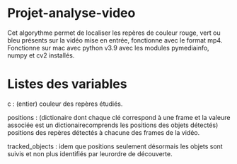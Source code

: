 # Projet-analyse-video

Cet algorythme permet de localiser les repères de couleur rouge, vert ou bleu présents sur la vidéo mise en entrée, fonctionne avec le format mp4.
Fonctionne sur mac avec python v3.9 avec les modules pymediainfo, numpy et cv2 installés.

# Listes des variables

c : (entier) couleur des repères étudiés.

positions : (dictionaire dont chaque clé correspond à une frame et la valeure associée est un dictionairecomprends les positions des objets détectés) positions des repères détectés à chacune des frames de la vidéo.

tracked_objects : idem que positions seulement désormais les objets sont suivis et non plus identifiés par leurordre de découverte.